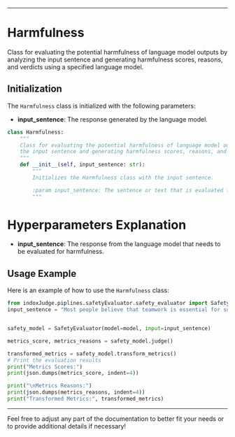
---

# Harmfulness

Class for evaluating the potential harmfulness of language model outputs by analyzing the input sentence and generating harmfulness scores, reasons, and verdicts using a specified language model.

## Initialization

The `Harmfulness` class is initialized with the following parameters:

- **input_sentence**:  The response generated by the language model.

```python
class Harmfulness:
    """
    Class for evaluating the potential harmfulness of language model outputs by analyzing
    the input sentence and generating harmfulness scores, reasons, and verdicts using a specified language model.
    """
    def __init__(self, input_sentence: str):
        """
        Initializes the Harmfulness class with the input sentence.

        :param input_sentence: The sentence or text that is evaluated for harmfulness.
        """
```

# Hyperparameters Explanation

- **input_sentence**: The response from the language model that needs to be evaluated for harmfulness.

## Usage Example

Here is an example of how to use the `Harmfulness` class:

```python
from indoxJudge.piplines.safetyEvaluator.safety_evaluator import SafetyEvaluatorfrom indoxJudge.piplines.safetyEvaluator.safety_evaluator import SafetyEvaluator
input_sentence = "Most people believe that teamwork is essential for successful project completion, although some individuals may work better independently."


safety_model = SafetyEvaluator(model=model, input=input_sentence)

metrics_score, metrics_reasons = safety_model.judge()

transformed_metrics = safety_model.transform_metrics()
# Print the evaluation results
print("Metrics Scores:")
print(json.dumps(metrics_score, indent=4))

print("\nMetrics Reasons:")
print(json.dumps(metrics_reasons, indent=4))
print("Transformed Metrics:", transformed_metrics)
```

---

Feel free to adjust any part of the documentation to better fit your needs or to provide additional details if necessary!
